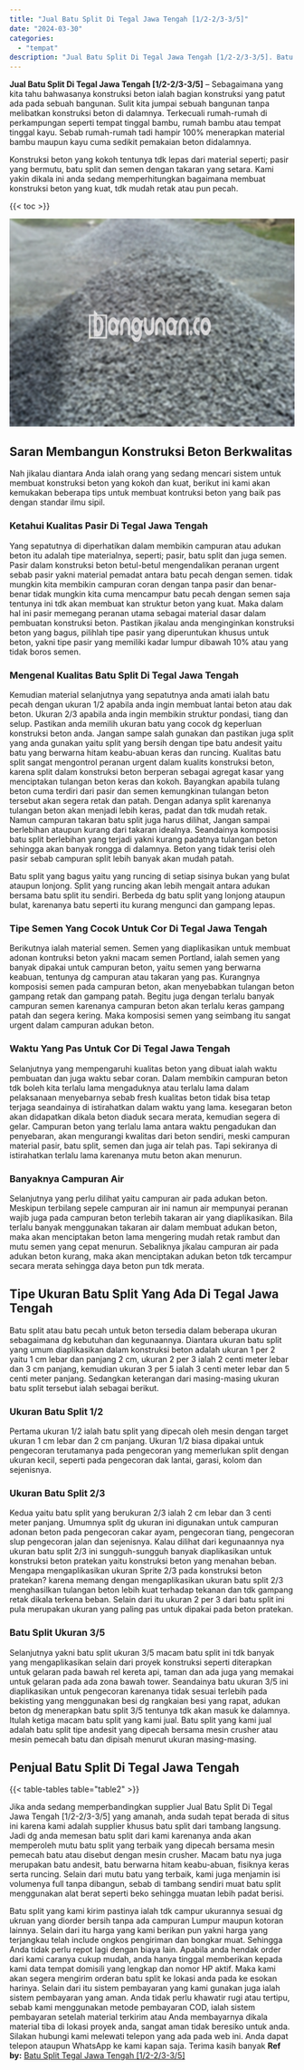 ```yaml
---
title: "Jual Batu Split Di Tegal Jawa Tengah [1/2-2/3-3/5]"
date: "2024-03-30"
categories: 
  - "tempat"
description: "Jual Batu Split Di Tegal Jawa Tengah [1/2-2/3-3/5]. Batu split yang kami kirim pastinya ialah tdk campur ukurannya sesuai dg ukruan yang diorder bersih tanpa..."
---
```


**Jual Batu Split Di Tegal Jawa Tengah \[1/2-2/3-3/5\]** – Sebagaimana yang kita tahu bahwasanya konstruksi beton ialah bagian konstruksi yang patut ada pada sebuah bangunan. Sulit kita jumpai sebuah bangunan tanpa melibatkan konstruksi beton di dalamnya. Terkecuali rumah-rumah di perkampungan seperti tempat tinggal bambu, rumah bambu atau tempat tinggal kayu. Sebab rumah-rumah tadi hampir 100% menerapkan material bambu maupun kayu cuma sedikit pemakaian beton didalamnya.

Konstruksi beton yang kokoh tentunya tdk lepas dari material seperti; pasir yang bermutu, batu split dan semen dengan takaran yang setara. Kami yakin dikala ini anda sedang memperhitungkan bagaimana membuat konstruksi beton yang kuat, tdk mudah retak atau pun pecah.

{{< toc >}}

![Jual Batu Split Di Tegal Jawa Tengah [1/2-2/3-3/5]](/images/jual-batu-split-16.png)

## Saran Membangun Konstruksi Beton Berkwalitas

Nah jikalau diantara Anda ialah orang yang sedang mencari sistem untuk membuat konstruksi beton yang kokoh dan kuat, berikut ini kami akan kemukakan beberapa tips untuk membuat kontruksi beton yang baik pas dengan standar ilmu sipil.

### Ketahui Kualitas Pasir Di Tegal Jawa Tengah

Yang sepatutnya di diperhatikan dalam membikin campuran atau adukan beton itu adalah tipe materialnya, seperti; pasir, batu split dan juga semen. Pasir dalam konstruksi beton betul-betul mengendalikan peranan urgent sebab pasir yakni material pemadat antara batu pecah dengan semen. tidak mungkin kita membikin campuran coran dengan tanpa pasir dan benar-benar tidak mungkin kita cuma mencampur batu pecah dengan semen saja tentunya ini tdk akan membuat kan struktur beton yang kuat. Maka dalam hal ini pasir memegang peranan utama sebagai material dasar dalam pembuatan konstruksi beton. Pastikan jikalau anda menginginkan konstruksi beton yang bagus, pilihlah tipe pasir yang diperuntukan khusus untuk beton, yakni tipe pasir yang memiliki kadar lumpur dibawah 10% atau yang tidak boros semen.

### Mengenal Kualitas Batu Split Di Tegal Jawa Tengah

Kemudian material selanjutnya yang sepatutnya anda amati ialah batu pecah dengan ukuran 1/2 apabila anda ingin membuat lantai beton atau dak beton. Ukuran 2/3 apabila anda ingin membikin struktur pondasi, tiang dan selup. Pastikan anda memilih ukuran batu yang cocok dg keperluan konstruksi beton anda. Jangan sampe salah gunakan dan pastikan juga split yang anda gunakan yaitu split yang bersih dengan tipe batu andesit yaitu batu yang berwarna hitam keabu-abuan keras dan runcing. Kualitas batu split sangat mengontrol peranan urgent dalam kualits konstruksi beton, karena split dalam konstruksi beton berperan sebagai agregat kasar yang menciptakan tulangan beton keras dan kokoh. Bayangkan apabila tulang beton cuma terdiri dari pasir dan semen kemungkinan tulangan beton tersebut akan segera retak dan patah. Dengan adanya split karenanya tulangan beton akan menjadi lebih keras, padat dan tdk mudah retak. Namun campuran takaran batu split juga harus dilihat, Jangan sampai berlebihan ataupun kurang dari takaran idealnya. Seandainya komposisi batu split berlebihan yang terjadi yakni kurang padatnya tulangan beton sehingga akan banyak rongga di dalamnya. Beton yang tidak terisi oleh pasir sebab campuran split lebih banyak akan mudah patah.

Batu split yang bagus yaitu yang runcing di setiap sisinya bukan yang bulat ataupun lonjong. Split yang runcing akan lebih mengait antara adukan bersama batu split itu sendiri. Berbeda dg batu split yang lonjong ataupun bulat, karenanya batu seperti itu kurang mengunci dan gampang lepas.

### Tipe Semen Yang Cocok Untuk Cor Di Tegal Jawa Tengah

Berikutnya ialah material semen. Semen yang diaplikasikan untuk membuat adonan kontruksi beton yakni macam semen Portland, ialah semen yang banyak dipakai untuk campuran beton, yaitu semen yang berwarna keabuan, tentunya dg campuran atau takaran yang pas. Kurangnya komposisi semen pada campuran beton, akan menyebabkan tulangan beton gampang retak dan gampang patah. Begitu juga dengan terlalu banyak campuran semen karenanya campuran beton akan terlalu keras gampang patah dan segera kering. Maka komposisi semen yang seimbang itu sangat urgent dalam campuran adukan beton.

### Waktu Yang Pas Untuk Cor Di Tegal Jawa Tengah

Selanjutnya yang mempengaruhi kualitas beton yang dibuat ialah waktu pembuatan dan juga waktu sebar coran. Dalam membikin campuran beton tdk boleh kita terlalu lama mengaduknya atau terlalu lama dalam pelaksanaan menyebarnya sebab fresh kualitas beton tidak bisa tetap terjaga seandainya di istirahatkan dalam waktu yang lama. kesegaran beton akan didapatkan dikala beton diaduk secara merata, kemudian segera di gelar. Campuran beton yang terlalu lama antara waktu pengadukan dan penyebaran, akan mengurangi kwalitas dari beton sendiri, meski campuran material pasir, batu split, semen dan juga air telah pas. Tapi sekiranya di istirahatkan terlalu lama karenanya mutu beton akan menurun.

### Banyaknya Campuran Air

Selanjutnya yang perlu dilihat yaitu campuran air pada adukan beton. Meskipun terbilang sepele campuran air ini namun air mempunyai peranan wajib juga pada campuran beton terlebih takaran air yang diaplikasikan. Bila terlalu banyak menggunakan takaran air dalam membuat adukan beton, maka akan menciptakan beton lama mengering mudah retak rambut dan mutu semen yang cepat menurun. Sebaliknya jikalau campuran air pada adukan beton kurang, maka akan menciptakan adukan beton tdk tercampur secara merata sehingga daya beton pun tdk merata.

## Tipe Ukuran Batu Split Yang Ada Di Tegal Jawa Tengah

Batu split atau batu pecah untuk beton tersedia dalam beberapa ukuran sebagaimana dg kebutuhan dan kegunaannya. Diantara ukuran batu split yang umum diaplikasikan dalam konstruksi beton adalah ukuran 1 per 2 yaitu 1 cm lebar dan panjang 2 cm, ukuran 2 per 3 ialah 2 centi meter lebar dan 3 cm panjang, kemudian ukuran 3 per 5 ialah 3 centi meter lebar dan 5 centi meter panjang. Sedangkan keterangan dari masing-masing ukuran batu split tersebut ialah sebagai berikut.

### Ukuran Batu Split 1/2

Pertama ukuran 1/2 ialah batu split yang dipecah oleh mesin dengan target ukuran 1 cm lebar dan 2 cm panjang. Ukuran 1/2 biasa dipakai untuk pengecoran terutamanya pada pengecoran yang memerlukan split dengan ukuran kecil, seperti pada pengecoran dak lantai, garasi, kolom dan sejenisnya.

### Ukuran Batu Split 2/3

Kedua yaitu batu split yang berukuran 2/3 ialah 2 cm lebar dan 3 centi meter panjang. Umumnya split dg ukuran ini digunakan untuk campuran adonan beton pada pengecoran cakar ayam, pengecoran tiang, pengecoran slup pengecoran jalan dan sejenisnya. Kalau dilihat dari kegunaannya nya ukuran batu split 2/3 ini sungguh-sungguh banyak diaplikasikan untuk konstruksi beton pratekan yaitu konstruksi beton yang menahan beban. Mengapa mengaplikasikan ukuran Sprite 2/3 pada konstruksi beton pratekan? karena memang dengan mengaplikasikan ukuran batu split 2/3 menghasilkan tulangan beton lebih kuat terhadap tekanan dan tdk gampang retak dikala terkena beban. Selain dari itu ukuran 2 per 3 dari batu split ini pula merupakan ukuran yang paling pas untuk dipakai pada beton pratekan.

### Batu Split Ukuran 3/5

Selanjutnya yakni batu split ukuran 3/5 macam batu split ini tdk banyak yang mengaplikasikan selain dari proyek konstruksi seperti diterapkan untuk gelaran pada bawah rel kereta api, taman dan ada juga yang memakai untuk gelaran pada ada zona bawah tower. Seandainya batu ukuran 3/5 ini diaplikasikan untuk pengecoran karenanya tidak sesuai terlebih pada bekisting yang menggunakan besi dg rangkaian besi yang rapat, adukan beton dg menerapkan batu split 3/5 tentunya tdk akan masuk ke dalamnya. Itulah ketiga macam batu split yang kami jual. Batu split yang kami jual adalah batu split tipe andesit yang dipecah bersama mesin crusher atau mesin pemecah batu dan dipisah menurut ukuran masing-masing.

## Penjual Batu Split Di Tegal Jawa Tengah

{{< table-tables table="table2" >}}

Jika anda sedang memperbandingkan supplier Jual Batu Split Di Tegal Jawa Tengah \[1/2-2/3-3/5\] yang amanah, anda sudah tepat berada di situs ini karena kami adalah supplier khusus batu split dari tambang langsung. Jadi dg anda memesan batu split dari kami karenanya anda akan memperoleh mutu batu split yang terbaik yang dipecah bersama mesin pemecah batu atau disebut dengan mesin crusher. Macam batu nya juga merupakan batu andesit, batu berwarna hitam keabu-abuan, fisiknya keras serta runcing. Selain dari mutu batu yang terbaik, kami juga menjamin isi volumenya full tanpa dibangun, sebab di tambang sendiri muat batu split menggunakan alat berat seperti beko sehingga muatan lebih padat berisi.

Batu split yang kami kirim pastinya ialah tdk campur ukurannya sesuai dg ukruan yang diorder bersih tanpa ada campuran Lumpur maupun kotoran lainnya. Selain dari itu harga yang kami berikan pun yakni harga yang terjangkau telah include ongkos pengiriman dan bongkar muat. Sehingga Anda tidak perlu repot lagi dengan biaya lain. Apabila anda hendak order dari kami caranya cukup mudah, anda hanya tinggal memberikan kepada kami data tempat domisili yang lengkap dan nomor HP aktif. Maka kami akan segera mengirim orderan batu split ke lokasi anda pada ke esokan harinya. Selain dari itu sistem pembayaran yang kami gunakan juga ialah sistem pembayaran yang aman. Anda tidak perlu khawatir rugi atau tertipu, sebab kami menggunakan metode pembayaran COD, ialah sistem pembayaran setelah material terkirim atau Anda membayarnya dikala material tiba di lokasi proyek anda, sangat aman tidak beresiko untuk anda. Silakan hubungi kami melewati telepon yang ada pada web ini. Anda dapat telepon ataupun WhatsApp ke kami kapan saja. Terima kasih banyak
**Ref by:** [Batu Split Tegal Jawa Tengah [1/2-2/3-3/5]](https://id.wikipedia.org/wiki/Batu)
